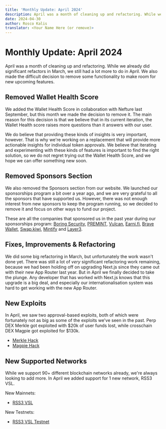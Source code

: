 ```yaml
---
title: 'Monthly Update: April 2024'
description: April was a month of cleaning up and refactoring. While we already did significant refactors in March, we still had a lot more to do in April. We also made the difficult decision to remove some functionality to make room for new upcoming features.
date: 2024-04-30
author: Rosco Kalis
translator: <Your Name Here (or remove)>
---
```


# Monthly Update: April 2024

April was a month of cleaning up and refactoring. While we already did significant refactors in March, we still had a lot more to do in April. We also made the difficult decision to remove some functionality to make room for new upcoming features.

## Removed Wallet Health Score

We added the Wallet Health Score in collaboration with Nefture last September, but this month we made the decision to remove it. The main reason for this decision is that we believe that in its current iteration, the Wallet Health score raises more questions than it answers with our user.

We do believe that providing these kinds of insights is very important, however. That is why we're working on a replacement that will provide more actionable insights for individual token approvals. We believe that iterating and experimenting with these kinds of features is important to find the right solution, so we do not regret trying out the Wallet Health Score, and we hope we can offer something new soon.

## Removed Sponsors Section

We also removed the Sponsors section from our website. We launched our sponsorships program a bit over a year ago, and we are very grateful to all the sponsors that have supported us. However, there was not enough interest from new sponsors to keep the program running, so we decided to remove it and focus on other ways to fund our project.

These are all the companies that sponsored us in the past year during our sponsorships program: [Boring Security](https://boringsecurity.com/), [PREMINT](https://www.premint.xyz/), [Vulcan](https://www.vulcan.xyz/), [Earni.fi](https://earni.fi/), [Brave Wallet](https://brave.com/wallet/), [Swap.kiwi](https://swap.kiwi/), [Mintify](https://mintify.xyz/) and [Layer3](https://layer3.xyz/).

## Fixes, Improvements & Refactoring

We did some big refactoring in March, but unfortunately the work wasn't done yet. There was still a lot of _very_ significant refactoring work remaining, because we had been holding off on upgrading Next.js since they came out with their new App Router last year. But in April we finally decided to take the plunge. Any developer that has worked with Next.js knows that this upgrade is a big deal, and especially our internationalisation system was hard to get working with the new App Router.

## New Exploits

In April, we saw two approval-based exploits, both of which were fortunately not as big as some of the exploits we've seen in the past. Perp DEX Merkle got exploited with $20k of user funds lost, while crosschain DEX Magpie got exploited for $130k.

- [Merkle Hack](/exploits/merkle)
- [Magpie Hack](/exploits/magpie)

## New Supported Networks

While we support 90+ different blockchain networks already, we're always looking to add more. In April we added support for 1 new network, RSS3 VSL.

New Mainnets:

- [RSS3 VSL](/token-approval-checker/rss3-vsl)

New Testnets:

- [RSS3 VSL Testnet](/token-approval-checker/rss3-vsl-testnet)
